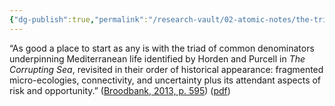 ```yaml
---
{"dg-publish":true,"permalink":"/research-vault/02-atomic-notes/the-triad-of-common-denominators-fragmented-micro-ecologies-connectivity-and-uncertainty-with-risk-and-opportunity/"}
---
```


“As good a place to start as any is with the triad of common denominators underpinning Mediterranean life identified by Horden and Purcell in *The Corrupting Sea*, revisited in their order of historical appearance: fragmented micro-ecologies, connectivity, and uncertainty plus its attendant aspects of risk and opportunity.” ([Broodbank, 2013, p. 595](zotero://select/library/items/IR54JIQG)) ([pdf](zotero://open-pdf/library/items/85K7BT2G?page=553&annotation=3ICRZ5YL)) 